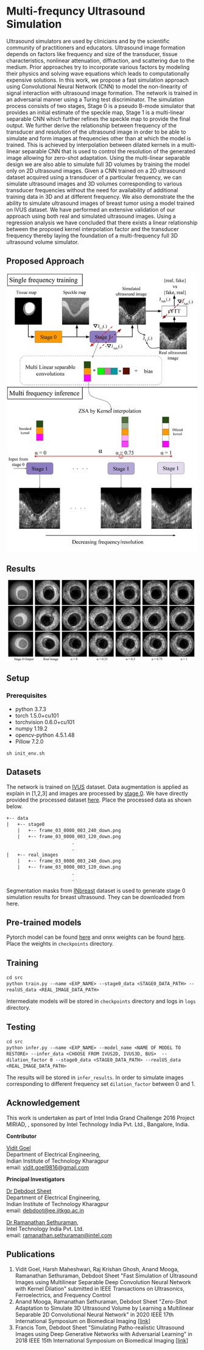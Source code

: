 # Multi-frequncy Ultrasound Simulation

Ultrasound simulators are used by clinicians and by the scientific community of practitioners and educators. Ultrasound image formation depends on factors like frequency and size of the transducer, tissue characteristics, nonlinear attenuation, diffraction, and scattering due to the medium. Prior approaches try to incorporate various factors by modeling their physics and solving wave equations which leads to computationally expensive solutions. In this work, we propose a fast simulation approach using Convolutional Neural Network (CNN) to model the non-linearity of signal interaction with ultrasound image formation. The network is trained in an adversarial manner using a Turing test discriminator. The simulation process consists of two stages, Stage 0 is a pseudo B-mode simulator that provides an initial estimate of the speckle map, Stage 1 is a multi-linear separable CNN which further refines the speckle map to provide the final output. 
We further derive the relationship between frequency of the transducer and resolution of the ultrasound image in order to be able to simulate and form images at frequencies other than at which the model is trained. This is achieved by interpolation between dilated kernels in a multi-linear separable CNN that is used to control the resolution of the generated image allowing for zero-shot adaptation. Using the multi-linear separable design we are also able to simulate full 3D volumes by training the model only on 2D ultrasound images. 
Given a  CNN trained on a  2D ultrasound dataset acquired using a transducer of a particular frequency, we can simulate  ultrasound images and 3D volumes corresponding to various transducer frequencies without the need for availability of additional training data in 3D and at different frequency. We also demonstrate the  the ability to simulate ultrasound images of breast tumor using a model trained on IVUS dataset. We have performed an  extensive validation of our approach using both real and simulated ultrasound images. Using a regression analysis we have concluded that there exists a linear relationship between the proposed  kernel interpolation factor and the transducer frequency thereby laying the foundation of a multi-frequency full 3D ultrasound volume simulator.

## Proposed Approach

<p align="center"><img src="./media/graphic.jpg" alt="drawing" width="500"/></p>

## Results

![](./media/cart.jpg)

## Setup
### Prerequisites
 * python 3.7.3
 * torch                  1.5.0+cu101
 * torchvision            0.6.0+cu101
 * numpy                  1.19.2
 * opencv-python          4.5.1.48
 * Pillow                 7.2.0

```
sh init_env.sh
```
## Datasets
The network is trained on [IVUS](http://www.cvc.uab.es/IVUSchallenge2011/dataset.html) dataset. Data augmentation is applied as explain in [1,2,3] and images are processed by [stage 0](https://in.mathworks.com/matlabcentral/fileexchange/34199-pseudo-b-mode-ultrasound-image-simulator). We have directly provided the processed dataset [here](link). Place the processed data as shown below.
```
+-- data
|   +-- stage0
    |   +-- frame_03_0008_003_240_down.png
    |   +-- frame_03_0008_003_120_down.png
                        .
                        .
|   +-- real_images
    |   +-- frame_03_0008_003_240_down.png
    |   +-- frame_03_0008_003_120_down.png
                        .
                        .
```
Segmentation masks from [INbreast](http://medicalresearch.inescporto.pt/breastresearch/index.php/Get_INbreast_Database) dataset is used to generate stage 0 simulation results for breast ultrasound. They can be downloaded from here.

## Pre-trained models

Pytorch model can be found [here](https://drive.google.com/file/d/1kjsOIWTkgYwTFa7Ps4BbsV75M4me1_rE/view?usp=sharing) and onnx weights can be found [here](https://drive.google.com/file/d/1KKUdN8DVBIxrmkwoZJA7WI2lEeOTknmy/view?usp=sharing). Place the weights in ```checkpoints``` directory.

## Training
```
cd src
python train.py --name <EXP_NAME> --stage0_data <STAGE0_DATA_PATH> --realUS_data <REAL_IMAGE_DATA_PATH>
```

Intermediate models will be stored in ```checkpoints``` directory and logs in ```logs``` directory.

## Testing

```
cd src
python infer.py --name <EXP_NAME> --model_name <NAME OF MODEL TO RESTORE> --infer_data <CHOOSE FROM IVUS2D, IVUS3D, BUS>  --dilation_factor 0 --stage0_data <STAGE0_DATA_PATH> --realUS_data <REAL_IMAGE_DATA_PATH>
```
The results will be stored in ```infer_results```. In order to simulate images corresponding to different frequency set ```dilation_factor```  between 0 and 1.

## Acknowledgement

This work is undertaken as part of Intel India Grand Challenge 2016 Project MIRIAD, , sponsored by Intel Technology India Pvt. Ltd., Bangalore, India.

**Contributor**

[Vidit Goel](https://vidit98.github.io/)</br>
Department of Electrical Engineering,</br>
Indian Institute of Technology Kharagpur</br>
email: vidit.goel9816@gmail.com 

**Principal Investigators**

<a href="https://www.linkedin.com/in/debdoot/">Dr Debdoot Sheet</a>
</br>
Department of Electrical Engineering,</br>
Indian Institute of Technology Kharagpur</br>
email: debdoot@ee.iitkgp.ac.in

<a href="https://www.linkedin.com/in/ramanathan-sethuraman-27a12aba/">Dr Ramanathan Sethuraman</a>,</br>
Intel Technology India Pvt. Ltd.</br>
email: ramanathan.sethuraman@intel.com

## Publications
 1. Vidit Goel, Harsh Maheshwari, Raj Krishan Ghosh, Anand Mooga, Ramanathan Sethuraman, Debdoot Sheet "Fast Simulation of Ultrasound Images using Multilinear Separable Deep Convolution Neural Network with Kernel Dilation" submitted in IEEE Transactions on Ultrasonics, Ferroelectrics, and Frequency Control
 2. Anand Mooga, Ramanathan Sethuraman, Debdoot Sheet "Zero-Shot Adaptation to Simulate 3D Ultrasound Volume by Learning a Multilinear Separable 2D Convolutional Neural Network" in 2020 IEEE 17th International Symposium on Biomedical Imaging [[link](https://ieeexplore.ieee.org/abstract/document/9098479/)]
 3. Francis Tom, Debdoot Sheet "Simulating Patho-realistic Ultrasound Images using Deep Generative Networks with Adversarial Learning" in 2018 IEEE 15th International Symposium on Biomedical Imaging [[link](https://arxiv.org/abs/1712.07881)]


